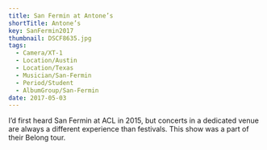 ```yaml
---
title: San Fermin at Antone’s
shortTitle: Antone’s
key: SanFermin2017
thumbnail: DSCF8635.jpg
tags:
  - Camera/XT-1
  - Location/Austin
  - Location/Texas
  - Musician/San-Fermin
  - Period/Student
  - AlbumGroup/San-Fermin
date: 2017-05-03
---
```

I’d first heard San Fermin at ACL in 2015, but concerts in a dedicated venue are always a different experience than festivals. This show was a part of their Belong tour.
